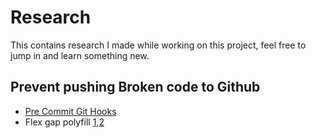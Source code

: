 # Research

This contains research I made while working on this project, feel free to jump in and learn something new.

## Prevent pushing Broken code to Github

- [Pre Commit Git Hooks](https://www.youtube.com/watch?v=oWty0Nw1ydk)
- Flex gap polyfill [1](https://www.giovannibenussi.com/blog/polyfill-flex-gap),[2](https://javascript.plainenglish.io/polyfill-flex-gap-using-mixin-function-with-styled-components-201be7951fd3)
